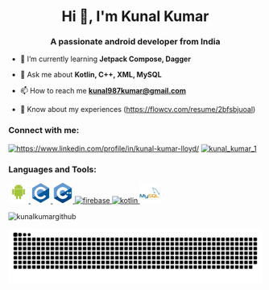 <h1 align="center">Hi 👋, I'm Kunal Kumar</h1>
<h3 align="center">A passionate android developer from India</h3>

- 🌱 I’m currently learning **Jetpack Compose, Dagger**

- 💬 Ask me about **Kotlin, C++, XML, MySQL**

- 📫 How to reach me **kunal987kumar@gmail.com**

- 📄 Know about my experiences (https://flowcv.com/resume/2bfsbjuoal)

<h3 align="left">Connect with me:</h3>
<p align="left">
<a href="https://www.linkedin.com/in/kunal-kumar-b93384226/" target="blank"><img align="center" src="https://raw.githubusercontent.com/rahuldkjain/github-profile-readme-generator/master/src/images/icons/Social/linked-in-alt.svg" alt="https://www.linkedin.com/profile/in/kunal-kumar-lloyd/" height="30" width="40" /></a>
<!--<a href="https://www.hackerrank.com/kunal_hackerrank" target="blank"><img align="center" src="https://raw.githubusercontent.com/rahuldkjain/github-profile-readme-generator/master/src/images/icons/Social/hackerrank.svg" alt="kunal_hackerrank" height="30" width="40" /></a>-->
<a href="https://www.leetcode.com/kunal_kumar_1" target="blank"><img align="center" src="https://raw.githubusercontent.com/rahuldkjain/github-profile-readme-generator/master/src/images/icons/Social/leet-code.svg" alt="kunal_kumar_1" height="30" width="40" /></a>
</p>

<h3 align="left">Languages and Tools:</h3>
<p align="left"> <a href="https://developer.android.com" target="_blank" rel="noreferrer"> <img src="https://raw.githubusercontent.com/devicons/devicon/master/icons/android/android-original-wordmark.svg" alt="android" width="40" height="40"/> </a> <a href="https://www.cprogramming.com/" target="_blank" rel="noreferrer"> <img src="https://raw.githubusercontent.com/devicons/devicon/master/icons/c/c-original.svg" alt="c" width="40" height="40"/> </a> <a href="https://www.w3schools.com/cpp/" target="_blank" rel="noreferrer"> <img src="https://raw.githubusercontent.com/devicons/devicon/master/icons/cplusplus/cplusplus-original.svg" alt="cplusplus" width="40" height="40"/> </a> <a href="https://firebase.google.com/" target="_blank" rel="noreferrer"> <img src="https://www.vectorlogo.zone/logos/firebase/firebase-icon.svg" alt="firebase" width="40" height="40"/> </a> <a href="https://kotlinlang.org" target="_blank" rel="noreferrer"> <img src="https://www.vectorlogo.zone/logos/kotlinlang/kotlinlang-icon.svg" alt="kotlin" width="40" height="40"/> </a> <a href="https://www.mysql.com/" target="_blank" rel="noreferrer"> <img src="https://raw.githubusercontent.com/devicons/devicon/master/icons/mysql/mysql-original-wordmark.svg" alt="mysql" width="40" height="40"/> </a> </p>

<p><img align="center" src="https://github-readme-stats.vercel.app/api/top-langs?username=kunalkumargithub&show_icons=true&locale=en&layout=compact" alt="kunalkumargithub" /></p>

<img src="https://raw.githubusercontent.com/kamleshbaheti/kamleshbaheti/output/snake.svg" alt="Snake animation" />

<!---
KunalKumarGitHub/KunalKumarGitHub is a ✨ special ✨ repository because its `README.md` (this file) appears on your GitHub profile.
You can click the Preview link to take a look at your changes.
--->
